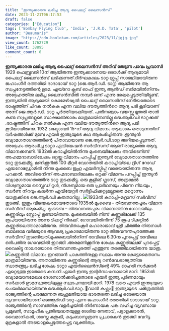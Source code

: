 ```yaml
---
title: "ഇന്ത്യക്കാരനു ലഭിച്ച ആദ്യ പൈലറ്റ് ലൈസൻസ്"
date: 2023-11-21T06:17:53
draft: false
categories: ["Education"]
tags: ['Bombay Flying Club', 'India', 'J.R.D. Tata', 'pilot']
author: "Beaumaris"
image: "https://cdn.boolokam.com/articles/2023/11/jgjg.jpg"
view_count: 1762729
like_count: 38895
comment_count: 0
---
```


**ഇന്ത്യക്കാരനു ലഭിച്ച ആദ്യ പൈലറ്റ് ലൈസൻസ്** **അറിവ് തേടുന്ന പാവം പ്രവാസി** 1929 ഫെബ്രുവരി 10ന് ആയിരുന്നു ഇന്ത്യക്കാരനായ ഒരാൾക്ക് ആദ്യമായി പൈലറ്റ് ലൈസൻസ് ലഭിക്കുന്നത്.ദീർഘകാലം ടാറ്റ ഗ്രൂപ്പ് സാരഥിയായിരുന്ന ജഹാംഗീർ രത്തൻജി ദാദാഭായ് ടാറ്റ (ജെ.ആർ.ഡി. ടാറ്റ) ആയിരുന്നു ആ സ്വപ്നനേട്ടത്തിന്റെ ഉടമ. എയ്റോ ക്ലബ് ഓഫ് ഇന്ത്യ ആൻഡ് ബർമയിൽനിന്നും അദ്ദേഹത്തിനു ലഭിച്ച ലൈസൻസിൽ നമ്പർ ഒന്ന് എന്നു രേഖപ്പെടുത്തിയിട്ടുണ്ട്. ഇന്ത്യയിൽ ആദ്യമായി കൊമേഴ്ഷ്യൽ പൈലറ്റ് ലൈസൻസ് നേടിയതോടെ രാഷ്ട്രത്തിന് ചിറകു നൽകുക എന്ന വലിയ ദൗത്യത്തിന്‍റെ ആദ്യ പടി കൂടിയാണ് അന്ന് ജെ.ആർ.ഡി. ടാറ്റ പൂർത്തിയാക്കിയത്. പതിനഞ്ചാം വയസ്സു മുതൽ താൻ കണ്ട സ്വപ്നങ്ങളുടെ സാക്ഷാത്ക്കാരം മാത്രമായിരുന്നില്ല ജെ.ആർ.ഡി ടാറ്റക്കത് .രാഷ്ട്രത്തിന് ചിറകു നൽകുക എന്ന വലിയ ദൗത്യത്തിന്‍റെ ആദ്യ പടി കൂടിയായിരുന്നു. 1932 ഒക്ടോബർ 15-ന് ആദ്യ വിമാനം ആകാശം തൊടുന്നതിന് വർഷങ്ങൾക്ക് മുമ്പേ എയർ ഇന്ത്യയുടെ കഥ ആരംഭിച്ചിരുന്നു .ഇന്ത്യൻ വ്യോമഗതാഗതത്തിന്റെ പിതാവായാണു ജെ.ആർ.ഡി.ടാറ്റ‌ അറിയപ്പെടുന്നത്. അദ്ദേഹം ആരംഭിച്ച ടാറ്റാ ഏവിയേഷൻ സർവീസസ് ആണ് രാജ്യത്തെ ആദ്യ വിമാനക്കമ്പനി. 1932ൽ കറാച്ചിയിൽനിന്നു മുംബെയിലേക്കും അവിടെനിന്ന് അഹമ്മദാബാദിലേക്കും ഒറ്റയ്ക്കു വിമാനം പറപ്പിച്ച് ഇന്ത്യൻ വ്യോമഗതാഗതത്തിനു ടാറ്റ തുടക്കമിട്ടു. മണിക്കൂറിൽ 100 മീറ്റർ വേഗതയിൽ കറാച്ചിയിലെ ദ്രിഗ് റോഡ് എയറോഡ്രോമിൽ നിന്നു മുംബൈ ജുഹു എയർസ്ട്രിപ്പ് വരെയായിരുന്നു ആദ്യ പറക്കൽ. അവിടെനിന്ന് അഹ്മദാബാദിലേക്കും ഒറ്റക്ക് വിമാനം പറപ്പിച്ച് ഇന്ത്യൻ വ്യോമഗതാഗതത്തിനു ടാറ്റ തുടക്കമിട്ടു. ഒരു കൂളിങ് ഗ്ലാസ്, അത്രമേൽ വിശ്വസ്തമായ സ്ലൈഡ് റൂൾ, നിശബ്ദമായ ഒരു പ്രാർഥനയും പിന്നെ നീലയും , സ്വർണ നിറവും കലർന്ന ഏവിയേറ്റർ സർട്ടിഫിക്കറ്റുമല്ലാതെ മറ്റൊന്നും യാത്രക്കിടെ ജെ.ആർ.ഡി കരുതാറില്ല . ![](https://cdn.boolokam.com/articles/2023/11/wffwwfw.png)1933ൽ കറാച്ചി–മദ്രാസ് സർവീസ് തുടങ്ങി. ഇതും വിജയകരമായതോടെ 1935ൽ മുംബൈ – തിരുവനന്തപുരം വിമാന സർവീസ് ആരംഭിച്ചു. മുംബൈ – തിരുവനന്തപുരം വിമാനത്തിനു ഗോവയിലും കണ്ണൂരിലും സ്റ്റോപ്പ് ഉണ്ടായിരുന്നു. മുംബൈയിൽ നിന്ന് കണ്ണൂരിലേക്ക് 135 രൂപയായിരുന്നു അന്നു ടിക്കറ്റ് നിരക്ക്. ഗോവയിൽനിന്ന് 75 രൂപ ടിക്കറ്റിൽ കണ്ണൂരിലെത്താമായിരുന്നു. തിരുവിതാംകൂർ മഹാരാജാവ് ശ്രീ ചിത്തിര തിരുനാൾ ബാലരാമ വർമയുടെ ആവശ്യ പ്രകാരമായിരുന്നു ടാറ്റ തിരുവനന്തപുരത്തേക്കു സർവീസ് തുടങ്ങിയത്.മുംബൈയിൽനിന്ന് രാവിലെ 6.30നു പുറപ്പെട്ട് രാവിലെ ഒൻപതിനു ഗോവയിൽ ഇറങ്ങി .അരമണിക്കൂറിനു ശേഷം കണ്ണൂരിലേക്ക് പുറപ്പെട്ട് വൈകിട്ടു നാലരയോടെ തിരുവനന്തപുരത്ത് എത്തുന്ന തരത്തിലായിരുന്നു യാത്ര. ![](https://cdn.boolokam.com/articles/2023/11/wffwfwwfff.jpg)കണ്ണൂരിൽ വിമാനം ഇറങ്ങാൻ പാകത്തിനുള്ള സ്ഥലം അന്നു കോട്ടമൈതാനം മാത്രമായിരുന്നു. അതായിരുന്നു കണ്ണൂരിന്റെ ആദ്യ റൺവേ.രാജ്യത്തിനു സ്വാതന്ത്ര്യം ലഭിച്ച ശേഷം ടാറ്റാ എയർലൈൻസിന്റെ 49% ഓഹരി സർക്കാർ എറ്റെടുത്തു ഇതോടെ കമ്പനി എയർ ഇന്ത്യ ഇന്റർനാഷനലായി മാറി. 1953ൽ വ്യോമയാനമേഖല ദേശസാൽക്കരിച്ചതോടെ എയർ ഇന്ത്യ പൂർണമായും സർക്കാർ ഉടമസ്ഥതയിലുള്ള സ്ഥാപനമായി മാറി. 1978 വരെ എയർ ഇന്ത്യയുടെ ചെയർമാനായിരുന്നു ജെ.ആർ.ഡി.ടാറ്റ. 💢വാൽ കഷ്ണം💢 ഇന്ത്യയുടെ ചരിത്രത്തിൽ രാജ്യത്തിന്റെ പരമോന്നത ബഹുമതിയായ ഭാരതരത്ന ലഭിച്ച ഒരേയൊരു വ്യവസായിയാണ് ജെആർഡി ടാറ്റ എന്ന ജഹാംഗീർ രത്തൻജി ദാദാഭായ് ടാറ്റ. രാജ്യത്തിന്റെ സാമ്പത്തിക വളർച്ചയിൽ നിർണായക പങ്കു വഹിച്ച വ്യവസായ പ്രമുഖൻ, സാമൂഹിക പ്രതിബദ്ധതയുള്ള ദേശിയ നേതാവ്, പട്ടാളക്കാരൻ, വൈമാനികൻ, ശാസ്ത്ര കുതുകി, കുടുംബാസൂത്രണ പ്രചാരകൻ തുടങ്ങി വേറിട്ട മുദ്രകളാൽ അടയാളപ്പെടുത്തപ്പെട്ട വ്യക്തിത്വം.
